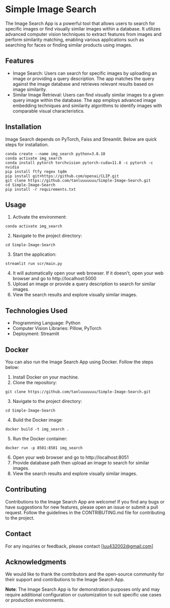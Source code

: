 
# Simple Image Search

The Image Search App is a powerful tool that allows users to search for specific images or find visually similar images within a database. It utilizes advanced computer vision techniques to extract features from images and perform similarity matching, enabling various applications such as searching for faces or finding similar products using images.

## Features
- Image Search: Users can search for specific images by uploading an image or providing a query description. The app matches the query against the image database and retrieves relevant results based on image similarity.
- Similar Image Retrieval: Users can find visually similar images to a given query image within the database. The app employs advanced image embedding techniques and similarity algorithms to identify images with comparable visual characteristics.

## Installation
Image Search depends on PyTorch, Faiss and Streamlit. Below are quick steps for installation.
```shell
conda create --name img_search python=3.8.10
conda activate img_search
conda install pytorch torchvision pytorch-cuda=11.8 -c pytorch -c nvidia
pip install ftfy regex tqdm
pip install git+https://github.com/openai/CLIP.git
git clone https://github.com/tanluuuuuuu/Simple-Image-Search.git
cd Simple-Image-Search
pip install -r requirements.txt
```

## Usage
1. Activate the environment: 
```shell
conda activate img_search
```
2. Navigate to the project directory:
```shell
cd Simple-Image-Search
```
3. Start the application: 
```shell
streamlit run scr/main.py
```
4. It will automatically open your web browser. If it doesn't, open your web browser and go to http://localhost:5000
5. Upload an image or provide a query description to search for similar images.
6. View the search results and explore visually similar images.

## Technologies Used
- Programming Language: Python
- Computer Vision Libraries: Pillow, PyTorch
- Deployment: Streamlit 

## Docker
You can also run the Image Search App using Docker. Follow the steps below:
1. Install Docker on your machine.
2. Clone the repository: 
```shell
git clone https://github.com/tanluuuuuuu/Simple-Image-Search.git
```
3. Navigate to the project directory:
```shell
cd Simple-Image-Search
```
4. Build the Docker image:
```shell
docker build -t img_search .
```
5. Run the Docker container:
```shell
docker run -p 8501:8501 img_search
```
6. Open your web browser and go to http://localhost:8051
7. Provide database path then upload an image to search for similar images.
8. View the search results and explore visually similar images.

## Contributing
Contributions to the Image Search App are welcome! If you find any bugs or have suggestions for new features, please open an issue or submit a pull request. Follow the guidelines in the CONTRIBUTING.md file for contributing to the project.

## Contact
For any inquiries or feedback, please contact [luu432002@gmail.com]

## Acknowledgments
We would like to thank the contributors and the open-source community for their support and contributions to the Image Search App.

**Note**: The Image Search App is for demonstration purposes only and may require additional configuration or customization to suit specific use cases or production environments.
